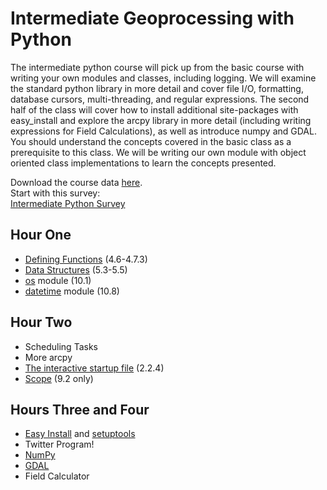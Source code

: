 <html>
<body>
<h1>Intermediate Geoprocessing with Python</h1></li>
<p>The intermediate python course will pick up from the basic course with writing your own modules and classes, including logging. We will examine the standard python library in more detail and cover file I/O, formatting, database cursors, multi-threading, and regular expressions. The second half of the class will cover how to install additional site-packages with easy_install and explore the arcpy library in more detail (including writing expressions for Field Calculations), as well as introduce numpy and GDAL. You should understand the concepts covered in the basic class as a prerequisite to this class. We will be writing our own module with object oriented class implementations to learn the concepts presented.</p>
<div>Download the course data <a href="http://maptest.stlouisco.com/python/WorldTweets.zip">here</a>.</div>
<div>Start with this survey:<br><a href="http://www.surveymonkey.com/s/HRTFPPN">Intermediate Python Survey</a></div></li>
<h2>Hour One</h2>
<ul>
<li><a href="http://docs.python.org/2/tutorial/controlflow.html#defining-functions">Defining Functions</a> (4.6-4.7.3)</li>
<li><a href="http://docs.python.org/2/tutorial/datastructures.html#tuples-and-sequences">Data Structures</a> (5.3-5.5)</li>
<li><a href="http://docs.python.org/2/tutorial/stdlib.html#operating-system-interface">os</a> module (10.1)</li>
<li><a href="http://docs.python.org/2/tutorial/stdlib.html#dates-and-times">datetime</a> module (10.8)</li>
</ul>
<h2>Hour Two</h2>
<ul>
<li>Scheduling Tasks</li>
<li>More arcpy</li>
<li><a href="http://docs.python.org/2/tutorial/interpreter.html#the-interactive-startup-file">The interactive startup file</a> (2.2.4)</li>
<li><a href="http://docs.python.org/2/tutorial/classes.html">Scope</a> (9.2 only)</li>
</ul>
<h2> Hours Three and Four</h2>
<ul>
<li><a href="http://www.varunpant.com/posts/how-to-setup-easy_install-on-windows">Easy Install</a> and <a href="http://pypi.python.org/pypi/setuptools">setuptools</a></li>
<li>Twitter Program!</li>
<li><a href="http://www.numpy.org/">NumPy</a></li>
<li><a href="http://pypi.python.org/pypi/GDAL/">GDAL</a></li>
<li>Field Calculator</li>
</ul>
</body>
</html>
